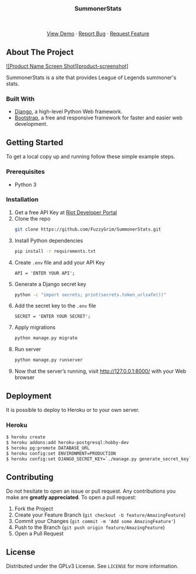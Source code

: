 <br />

<h3 align="center">SummonerStats</h3>

<p align="center">
  <br />
  <br />
  <a href="https://github.com/othneildrew/Best-README-Template">View Demo</a>
  ·
  <a href="https://github.com/FuzzyGrim/SummonerStats/issues">Report Bug</a>
  ·
  <a href="https://github.com/FuzzyGrim/SummonerStats/issues">Request Feature</a>
</p>


<!-- ABOUT THE PROJECT -->
## About The Project

[![Product Name Screen Shot][product-screenshot]](https://example.com)

SummonerStats is a site that provides League of Legends summoner's stats.

### Built With

* [Django](https://djangoproject.com), a high-level Python Web framework.
* [Bootstrap](https://getbootstrap.com), a free and responsive framework for faster and easier web development.


<!-- GETTING STARTED -->
## Getting Started

To get a local copy up and running follow these simple example steps.

### Prerequisites

* Python 3

### Installation

1. Get a free API Key at [Riot Developer Portal](https://developer.riotgames.com/)
2. Clone the repo
   ```sh
   git clone https://github.com/FuzzyGrim/SummonerStats.git
   ```
3. Install Python dependencies
   ```sh
   pip install -r requirements.txt
   ```
4. Create `.env` file and add your API Key
   ```env
   API = 'ENTER YOUR API';
   ```
5. Generate a Django secret key
    ```sh
    python -c "import secrets; print(secrets.token_urlsafe())"
    ```
6. Add the secret key to the `.env` file
    ```env
    SECRET = 'ENTER YOUR SECRET';
    ```
7. Apply migrations
    ```sh
    python manage.py migrate
    ```
8. Run server
   ```sh
   python manage.py runserver
   ```
9. Now that the server’s running, visit http://127.0.0.1:8000/ with your Web browser


## Deployment

It is possible to deploy to Heroku or to your own server.

### Heroku

```bash
$ heroku create
$ heroku addons:add heroku-postgresql:hobby-dev
$ heroku pg:promote DATABASE_URL
$ heroku config:set ENVIRONMENT=PRODUCTION
$ heroku config:set DJANGO_SECRET_KEY=`./manage.py generate_secret_key`
```

<!-- CONTRIBUTING -->
## Contributing

Do not hesitate to open an issue or pull request. Any contributions you make are **greatly appreciated**. To open a pull request:

1. Fork the Project
2. Create your Feature Branch (`git checkout -b feature/AmazingFeature`)
3. Commit your Changes (`git commit -m 'Add some AmazingFeature'`)
4. Push to the Branch (`git push origin feature/AmazingFeature`)
5. Open a Pull Request


<!-- LICENSE -->
## License

Distributed under the GPLv3 License. See `LICENSE` for more information.